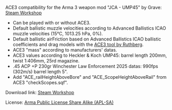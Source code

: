 ACE3 compatibility for the Arma 3 weapon mod "JCA - UMP45" by Grave: [Steam Workshop](https://steamcommunity.com/sharedfiles/filedetails/?id=3397288027)
- Can be played with or without ACE3.
- Default ballistic muzzle velocities according to Advanced Ballistics ICAO muzzle velocities (15°C, 1013.25 hPa, 0%).
- Default ballistic airFriction based on Advanced Ballistics ICAO ballistic coefficients and drag models with the [ACE3 tool by Ruthberg](https://github.com/acemod/ACE3/blob/master/tools/generate_airfriction_config.py).
- ACE3 "mass" according to manufacturers' datas.
- ACE3 values according to Heckler & Koch UMP45: barrel length 200mm, twist 1:406mm, 25rd magazine.
- .45 ACP +P 230gr Winchester Law Enforcement 2025 datas: 990fps (302m/s) barrel length 5".
- Add "ACE_railHeightAboveBore" and "ACE_ScopeHeightAboveRail" from ACE3 "checkScopes.sqf".

Download link: [Steam Workshop](https://steamcommunity.com/sharedfiles/filedetails/?id=3384139540)

License: [Arma Public License Share Alike (APL-SA)](https://www.bohemia.net/community/licenses/arma-public-license-share-alike)
